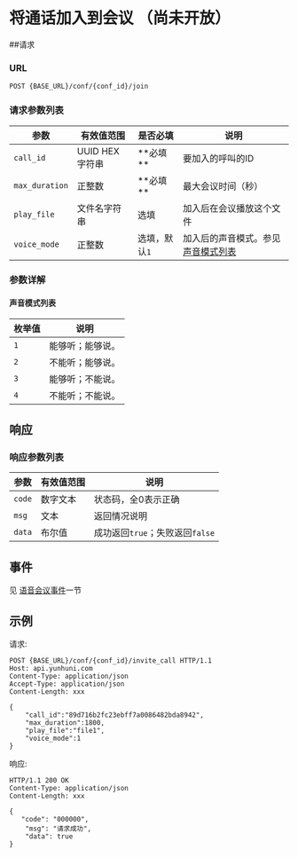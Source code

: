 # 将通话加入到会议 （尚未开放）
<!--toc-->

##请求

### URL

```
POST {BASE_URL}/conf/{conf_id}/join
```

### 请求参数列表

| 参数                    | 有效值范围       | 是否必填                | 说明                                       |
| --------------------- | ----------- | ------------------- | ---------------------------------------- |
| `call_id`             | UUID HEX 字符串    |  **必填 **   | 要加入的呼叫的ID                        |
| `max_duration`        | 正整数             |  **必填 **   | 最大会议时间（秒）                |
| `play_file`           | 文件名字符串       |  选填   | 加入后在会议播放这个文件       |
| `voice_mode`          | 正整数             |选填，默认`1`  | 加入后的声音模式。参见[声音模式列表](#声音模式列表)                   |

### 参数详解

#### 声音模式列表 
| 枚举值  | 说明                                  |
| ---- | ---------------------------------------- |
| `1`  | 能够听；能够说。 |
| `2`  | 不能听；能够说。 |
| `3`  | 能够听；不能说。 |
| `4`  | 不能听；不能说。 |

## 响应

### 响应参数列表

| 参数     | 有效值范围   | 说明                            |
| ------ | ------- | ----------------------------- |
| `code` | 数字文本    | 状态码，全0表示正确                    |
| `msg`  | 文本        | 返回情况说明                        |
| `data` | 布尔值      | 成功返回`true`；失败返回`false` |

## 事件

见 [语音会议事件](../evt/conf/index.md)一节

## 示例

请求:
```http
POST {BASE_URL}/conf/{conf_id}/invite_call HTTP/1.1
Host: api.yunhuni.com
Content-Type: application/json
Accept-Type: application/json
Content-Length: xxx

{
	"call_id":"89d716b2fc23ebff7a0086482bda8942",
	"max_duration":1800,
	"play_file":"file1",
	"voice_mode":1
}
```

响应:
```http
HTTP/1.1 200 OK
Content-Type: application/json
Content-Length: xxx

{
   "code": "000000",
    "msg": "请求成功",
    "data": true
}
```

